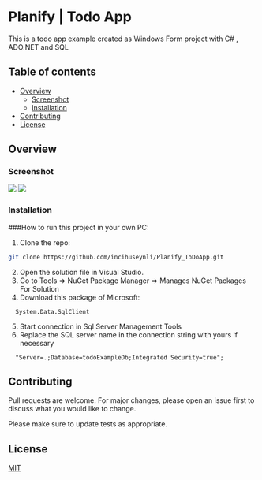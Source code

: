 # Planify | Todo App 

This is a todo app example created as Windows Form project with C# , ADO.NET and SQL

## Table of contents

- [Overview](#overview)
  - [Screenshot](#screenshot)
  - [Installation](#installation)
- [Contributing](#contributing)
- [License](#license)

## Overview

### Screenshot

![](./assets/ScreentShoots/screenshoot1.png)
![](./assets/ScreentShoots/screenshoot2.png)

### Installation

###How to run this project in your own PC:
1. Clone the repo:

```bash
git clone https://github.com/incihuseynli/Planify_ToDoApp.git
```
2. Open the solution file in Visual Studio.
3. Go to Tools => NuGet Package Manager => Manages NuGet Packages For Solution
4. Download this package of Microsoft:
```
  System.Data.SqlClient
```
5. Start connection in Sql Server Management Tools
6. Replace the SQL server name in the connection string with yours if necessary
```
  "Server=.;Database=todoExampleDb;Integrated Security=true";
```

## Contributing

Pull requests are welcome. For major changes, please open an issue first
to discuss what you would like to change.

Please make sure to update tests as appropriate.

## License

[MIT](https://choosealicense.com/licenses/mit/)
